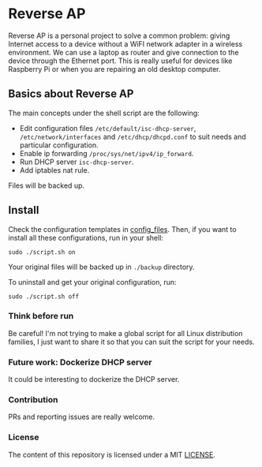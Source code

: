 # Reverse AP

Reverse AP is a personal project to solve a common problem: giving Internet
access to a device without a WiFI network adapter in a wireless environment. We
can use a laptop as router and give connection to the device through the Ethernet
port. This is really useful for devices like Raspberry Pi or when you are
repairing an old desktop computer.


## Basics about Reverse AP

The main concepts under the shell script are the following:

- Edit configuration files `/etc/default/isc-dhcp-server`,
`/etc/network/interfaces` and `/etc/dhcp/dhcpd.conf` to suit needs and
particular configuration.
- Enable ip forwarding `/proc/sys/net/ipv4/ip_forward`.
- Run DHCP server `isc-dhcp-server`.
- Add iptables nat rule.

Files will be backed up.


## Install

Check the configuration templates in [config_files](config_files). Then, if you
want to install all these configurations, run in your shell:

```shell
sudo ./script.sh on
```

Your original files will be backed up in `./backup` directory.

To uninstall and get your original configuration, run:

```shell
sudo ./script.sh off
```

### Think before run
Be careful! I'm not trying to make a global script for all Linux distribution
families, I just want to share it so that you can suit the script for your needs.

### Future work: Dockerize DHCP server

It could be interesting to dockerize the DHCP server.

### Contribution

PRs and reporting issues are really welcome.

### License
The content of this repository is licensed under a MIT [LICENSE](LICENSE).

